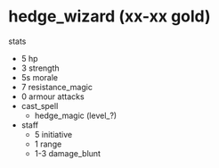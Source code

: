 # hedge_wizard (xx-xx gold)

stats
* 5 hp
* 3 strength
* 5s morale
* 7 resistance_magic
* 0 armour
attacks
* cast_spell
  * hedge_magic (level_?)
* staff
  * 5 initiative
  * 1 range
  * 1-3 damage_blunt
